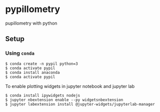 # pypillometry
pupillometry with python


## Setup 

### Using `conda`

~~~
$ conda create -n pypil python=3
$ conda activate pypil
$ conda install anaconda 
$ conda activate pypil
~~~

To enable plotting widgets in jupyter notebook and jupyter lab

~~~
$ conda install ipywidgets nodejs
$ jupyter nbextension enable --py widgetsnbextension
$ jupyter labextension install @jupyter-widgets/jupyterlab-manager
~~~